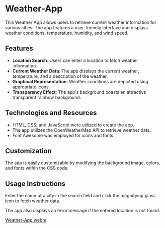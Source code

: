 # **Weather-App**

This Weather App allows users to retrieve current weather information for various cities.
The app features a user-friendly interface and displays weather conditions, temperature, humidity, and wind speed.

## **Features**

- **Location Search**: Users can enter a location to fetch weather information.
- **Current Weather Data**: The app displays the current weather, temperature, and a description of the weather.
- **Graphical Representation**: Weather conditions are depicted using appropriate icons.
- **Transparency Effect**: The app's background boasts an attractive transparent rainbow background.

## **Technologies and Resources**

- HTML, CSS, and JavaScript were utilized to create the app.
- The app utilizes the OpenWeatherMap API to retrieve weather data.
- Font Awesome was employed for icons and fonts.

## **Customization**

The app is easily customizable by modifying the background image, colors, and fonts within the CSS code.

## **Usage Instructions**

Enter the name of a city in the search field and click the magnifying glass icon to fetch weather data.

The app also displays an error message if the entered location is not found.

[Weather-App.webm](https://github.com/Pflasterlix/Weather-App/assets/135116915/b6db0454-5b34-42a9-bb77-bae47423a5a2)
